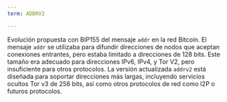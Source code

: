 ```yaml
---
term: ADDRV2

---
```

Evolución propuesta con BIP155 del mensaje `addr` en la red Bitcoin. El mensaje `addr` se utilizaba para difundir direcciones de nodos que aceptan conexiones entrantes, pero estaba limitado a direcciones de 128 bits. Este tamaño era adecuado para direcciones IPv6, IPv4, y Tor V2, pero insuficiente para otros protocolos. La versión actualizada `addrv2` está diseñada para soportar direcciones más largas, incluyendo servicios ocultos Tor v3 de 256 bits, así como otros protocolos de red como I2P o futuros protocolos.